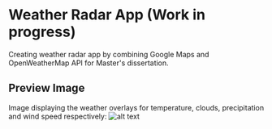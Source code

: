 # Weather Radar App (Work in progress)

Creating weather radar app by combining Google Maps and OpenWeatherMap API for Master's dissertation. 

## Preview Image
Image displaying the weather overlays for temperature, clouds, precipitation and wind speed respectively: 
![alt text](http://i.imgur.com/f96rzET.jpg)

